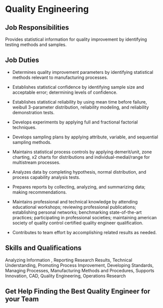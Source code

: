 # Quality Engineering

## Job Responsibilities

Provides statistical information for quality improvement by identifying testing methods and samples.

## Job Duties

* Determines quality improvement parameters by identifying statistical methods relevant to manufacturing processes.

* Establishes statistical confidence by identifying sample size and acceptable error; determining levels of confidence.

* Establishes statistical reliability by using mean time before failure, weibull 3-parameter distribution, reliability modeling, and reliability demonstration tests.

* Develops experiments by applying full and fractional factorial techniques.

* Develops sampling plans by applying attribute, variable, and sequential sampling methods.

* Maintains statistical process controls by applying demerit/unit, zone charting, x2 charts for distributions and individual-medial/range for multistream processes.

* Analyzes data by completing hypothesis, normal distribution, and process capability analysis tests.

* Prepares reports by collecting, analyzing, and summarizing data; making recommendations.

* Maintains professional and technical knowledge by attending educational workshops; reviewing professional publications; establishing personal networks; benchmarking state-of-the-art practices; participating in professional societies; maintaining american society of quality control certified quality engineer qualification.

* Contributes to team effort by accomplishing related results as needed.

## Skills and Qualifications

Analyzing Information , Reporting Research Results, Technical Understanding, Promoting Process Improvement, Developing Standards, Managing Processes, Manufacturing Methods and Procedures, Supports Innovation, CAD, Quality Engineering, Operations Research

## Get Help Finding the Best Quality Engineer for your Team

